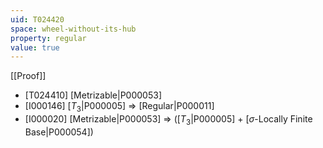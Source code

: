 ```yaml
---
uid: T024420
space: wheel-without-its-hub
property: regular
value: true
---
```

[[Proof]]

* [T024410] [Metrizable|P000053]
* [I000146] [$T_3$|P000005] => [Regular|P000011]
* [I000020] [Metrizable|P000053] => ([$T_3$|P000005] + [$\sigma$-Locally Finite Base|P000054])

